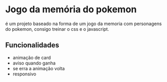 
# Jogo da memória do pokemon

é um projeto baseado na forma de um jogo da memoria com personagens do pokemon, consigo treinar o css e o javascript.


## Funcionalidades

- animação de card
- aviso quando ganha
- se erra a animação volta
- responsivo


